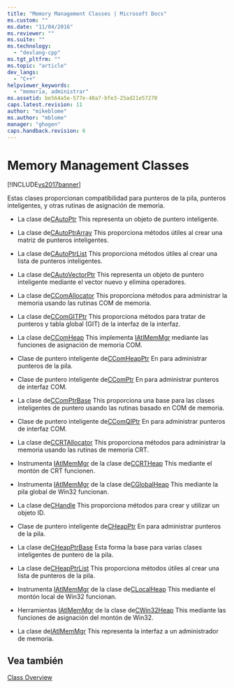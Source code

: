 ```yaml
---
title: "Memory Management Classes | Microsoft Docs"
ms.custom: ""
ms.date: "11/04/2016"
ms.reviewer: ""
ms.suite: ""
ms.technology: 
  - "devlang-cpp"
ms.tgt_pltfrm: ""
ms.topic: "article"
dev_langs: 
  - "C++"
helpviewer_keywords: 
  - "memoria, administrar"
ms.assetid: be564a5e-577e-40a7-bfe3-25ad21e57270
caps.latest.revision: 11
author: "mikeblome"
ms.author: "mblome"
manager: "ghogen"
caps.handback.revision: 6
---
```

# Memory Management Classes
[!INCLUDE[vs2017banner](../assembler/inline/includes/vs2017banner.md)]

Estas clases proporcionan compatibilidad para punteros de la pila, punteros inteligentes, y otras rutinas de asignación de memoria.  
  
-   La clase de[CAutoPtr](../atl/reference/cautoptr-class.md) This representa un objeto de puntero inteligente.  
  
-   La clase de[CAutoPtrArray](../atl/reference/cautoptrarray-class.md) This proporciona métodos útiles al crear una matriz de punteros inteligentes.  
  
-   La clase de[CAutoPtrList](../atl/reference/cautoptrlist-class.md) This proporciona métodos útiles al crear una lista de punteros inteligentes.  
  
-   La clase de[CAutoVectorPtr](../atl/reference/cautovectorptr-class.md) This representa un objeto de puntero inteligente mediante el vector nuevo y elimina operadores.  
  
-   La clase de[CComAllocator](../atl/reference/ccomallocator-class.md) This proporciona métodos para administrar la memoria usando las rutinas COM de memoria.  
  
-   La clase de[CComGITPtr](../atl/reference/ccomgitptr-class.md) This proporciona métodos para tratar de punteros y tabla global \(GIT\) de la interfaz de la interfaz.  
  
-   La clase de[CComHeap](../atl/reference/ccomheap-class.md) This implementa [IAtlMemMgr](../atl/reference/iatlmemmgr-class.md) mediante las funciones de asignación de memoria COM.  
  
-   Clase de puntero inteligente de[CComHeapPtr](../atl/reference/ccomheapptr-class.md) En para administrar punteros de la pila.  
  
-   Clase de puntero inteligente de[CComPtr](../atl/reference/ccomptr-class.md) En para administrar punteros de interfaz COM.  
  
-   La clase de[CComPtrBase](../atl/reference/ccomptrbase-class.md) This proporciona una base para las clases inteligentes de puntero usando las rutinas basado en COM de memoria.  
  
-   Clase de puntero inteligente de[CComQIPtr](../atl/reference/ccomqiptr-class.md) En para administrar punteros de interfaz COM.  
  
-   La clase de[CCRTAllocator](../atl/reference/ccrtallocator-class.md) This proporciona métodos para administrar la memoria usando las rutinas de memoria CRT.  
  
-   Instrumenta [IAtlMemMgr](../atl/reference/iatlmemmgr-class.md) de la clase de[CCRTHeap](../atl/reference/ccrtheap-class.md) This mediante el montón de CRT funcionen.  
  
-   Instrumenta [IAtlMemMgr](../atl/reference/iatlmemmgr-class.md) de la clase de[CGlobalHeap](../atl/reference/cglobalheap-class.md) This mediante la pila global de Win32 funcionan.  
  
-   La clase de[CHandle](../atl/reference/chandle-class.md) This proporciona métodos para crear y utilizar un objeto ID.  
  
-   Clase de puntero inteligente de[CHeapPtr](../atl/reference/cheapptr-class.md) En para administrar punteros de la pila.  
  
-   La clase de[CHeapPtrBase](../atl/reference/cheapptrbase-class.md) Esta forma la base para varias clases inteligentes de puntero de la pila.  
  
-   La clase de[CHeapPtrList](../atl/reference/cheapptrlist-class.md) This proporciona métodos útiles al crear una lista de punteros de la pila.  
  
-   Instrumenta [IAtlMemMgr](../atl/reference/iatlmemmgr-class.md) de la clase de[CLocalHeap](../atl/reference/clocalheap-class.md) This mediante el montón local de Win32 funcionan.  
  
-   Herramientas [IAtlMemMgr](../atl/reference/iatlmemmgr-class.md) de la clase de[CWin32Heap](../atl/reference/cwin32heap-class.md) This mediante las funciones de asignación del montón de Win32.  
  
-   La clase de[IAtlMemMgr](../atl/reference/iatlmemmgr-class.md) This representa la interfaz a un administrador de memoria.  
  
## Vea también  
 [Class Overview](../atl/atl-class-overview.md)